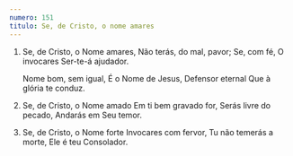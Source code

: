 ```yaml
---
numero: 151
titulo: Se, de Cristo, o nome amares
---
```

1. Se, de Cristo, o Nome amares,
   Não terás, do mal, pavor;
   Se, com fé, O invocares
   Ser-te-á ajudador.

   Nome bom, sem igual,
   É o Nome de Jesus,
   Defensor eternal
   Que à glória te conduz.

2. Se, de Cristo, o Nome amado
   Em ti bem gravado for,
   Serás livre do pecado,
   Andarás em Seu temor.

3. Se, de Cristo, o Nome forte
   Invocares com fervor,
   Tu não temerás a morte,
   Ele é teu Consolador.
